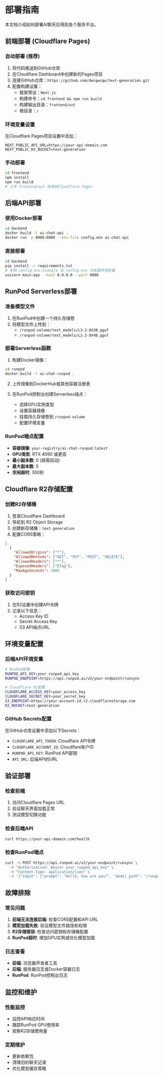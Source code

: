 # 部署指南

本文档介绍如何部署AI聊天应用到各个服务平台。

## 前端部署 (Cloudflare Pages)

### 自动部署 (推荐)
1. 将代码推送到GitHub仓库
2. 在Cloudflare Dashboard中创建新的Pages项目
3. 连接GitHub仓库：`https://github.com/dwcqwcqw/text-generation.git`
4. 配置构建设置：
   - 框架预设：`Next.js`
   - 构建命令：`cd frontend && npm run build`
   - 构建输出目录：`frontend/out`
   - 根目录：`/`

### 环境变量设置
在Cloudflare Pages项目设置中添加：
```
NEXT_PUBLIC_API_URL=https://your-api-domain.com
NEXT_PUBLIC_R2_BUCKET=text-generation
```

### 手动部署
```bash
cd frontend
npm install
npm run build
# 上传 frontend/out 目录到Cloudflare Pages
```

## 后端API部署

### 使用Docker部署
```bash
cd backend
docker build -t ai-chat-api .
docker run -p 8000:8000 --env-file config.env ai-chat-api
```

### 直接部署
```bash
cd backend
pip install -r requirements.txt
# 复制 config.env.example 到 config.env 并配置环境变量
uvicorn main:app --host 0.0.0.0 --port 8000
```

## RunPod Serverless部署

### 准备模型文件
1. 在RunPod中创建一个持久存储卷
2. 将模型文件上传到：
   - `/runpod-volume/text_models/L3.2-8X3B.gguf`
   - `/runpod-volume/text_models/L3.2-8X4B.gguf`

### 部署Serverless函数
1. 构建Docker镜像：
```bash
cd runpod
docker build -t ai-chat-runpod .
```

2. 上传镜像到DockerHub或其他容器注册表

3. 在RunPod控制台创建Serverless端点：
   - 选择GPU实例类型
   - 设置容器镜像
   - 挂载持久存储卷到 `/runpod-volume`
   - 配置环境变量

### RunPod端点配置
- **容器镜像**: `your-registry/ai-chat-runpod:latest`
- **GPU类型**: RTX 4090 或更高
- **最小副本数**: 0 (按需启动)
- **最大副本数**: 5
- **空闲超时**: 300秒

## Cloudflare R2存储配置

### 创建R2存储桶
1. 登录Cloudflare Dashboard
2. 导航到 R2 Object Storage
3. 创建新存储桶：`text-generation`
4. 配置CORS策略：
```json
[
  {
    "AllowedOrigins": ["*"],
    "AllowedMethods": ["GET", "PUT", "POST", "DELETE"],
    "AllowedHeaders": ["*"],
    "ExposedHeaders": ["ETag"],
    "MaxAgeSeconds": 3000
  }
]
```

### 获取访问密钥
1. 在R2设置中创建API令牌
2. 记录以下信息：
   - Access Key ID
   - Secret Access Key
   - S3 API端点URL

## 环境变量配置

### 后端API环境变量
```bash
# RunPod配置
RUNPOD_API_KEY=your_runpod_api_key
RUNPOD_ENDPOINT=https://api.runpod.ai/v2/your-endpoint/runsync

# Cloudflare R2配置
CLOUDFLARE_ACCESS_KEY=your_access_key
CLOUDFLARE_SECRET_KEY=your_secret_key
S3_ENDPOINT=https://your-account-id.r2.cloudflarestorage.com
R2_BUCKET=text-generation
```

### GitHub Secrets配置
在GitHub仓库设置中添加以下Secrets：
- `CLOUDFLARE_API_TOKEN`: Cloudflare API令牌
- `CLOUDFLARE_ACCOUNT_ID`: Cloudflare账户ID
- `RUNPOD_API_KEY`: RunPod API密钥
- `API_URL`: 后端API的URL

## 验证部署

### 检查前端
1. 访问Cloudflare Pages URL
2. 验证聊天界面加载正常
3. 测试模型切换功能

### 检查后端API
```bash
curl https://your-api-domain.com/health
```

### 检查RunPod端点
```bash
curl -X POST https://api.runpod.ai/v2/your-endpoint/runsync \
  -H "Authorization: Bearer your_runpod_api_key" \
  -H "Content-Type: application/json" \
  -d '{"input": {"prompt": "Hello, how are you?", "model_path": "/runpod-volume/text_models/L3.2-8X3B.gguf"}}'
```

## 故障排除

### 常见问题
1. **前端无法连接后端**: 检查CORS配置和API URL
2. **模型加载失败**: 验证模型文件路径和权限
3. **R2存储错误**: 检查访问密钥和存储桶配置
4. **RunPod超时**: 增加GPU实例或优化模型加载

### 日志查看
- **前端**: 浏览器开发者工具
- **后端**: 服务器日志或Docker容器日志
- **RunPod**: RunPod控制台日志

## 监控和维护

### 性能监控
- 监控API响应时间
- 跟踪RunPod GPU使用率
- 观察R2存储使用量

### 定期维护
- 更新依赖包
- 清理旧的聊天记录
- 优化模型缓存策略 